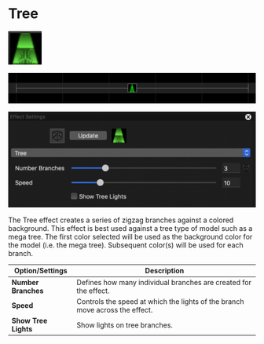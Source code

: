 # Tree

![Icon](<../../.gitbook/assets/image (624).png>)

![Sequencer Grid](<../../.gitbook/assets/image (220).png>)

![](<../../.gitbook/assets/image (64).png>)

The Tree effect creates a series of zigzag branches against a colored background. This effect is best used against a tree type of model such as a mega tree. The first color selected will be used as the background color for the model (i.e. the mega tree). Subsequent color(s) will be used for each branch.

| Option/Settings      | Description                                                                  |
| -------------------- | ---------------------------------------------------------------------------- |
| **Number Branches**  | Defines how many individual branches are created for the effect.             |
| **Speed**            | Controls the speed at which the lights of the branch move across the effect. |
| **Show Tree Lights** | Show lights on tree branches.                                                |
